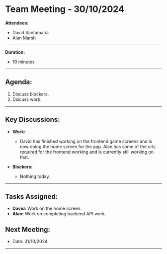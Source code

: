 # Team Meeting - 30/10/2024


**Attendees:**  
- David Santamaria
- Alan Marsh

---

**Duration:**
- 10 minutes

---

## Agenda:

1. Discuss blockers.
2. Dsicuss work.

---

## Key Discussions:

- **Work:**
  - David has finished working on the frontend game screens and is now doing the home screen for the app. Alan has some of the urls required for the frontend working and is currently still working on that.

- **Blockers:**
  - Nothing today.

---

## Tasks Assigned:

- **David:** Work on the home screen.
- **Alan:** Work on completing backend API work.

## Next Meeting:
- Date: 31/10/2024

---